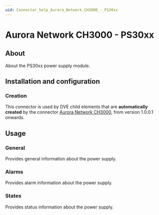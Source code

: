 ```yaml
---
uid: Connector_help_Aurora_Network_CH3000_-_PS30xx
---
```


# Aurora Network CH3000 - PS30xx

## About

About the PS30xx power supply module.

## Installation and configuration

### Creation

This connector is used by DVE child elements that are **automatically created** by the connector <u>[Aurora Network CH3000](xref:Connector_help_Aurora_Network_CH3000)</u>, from version 1.0.0.1 onwards.

## Usage

### General

Provides general information about the power supply.

### Alarms

Provides alarm information about the power supply.

### States

Provides status information about the power supply.

